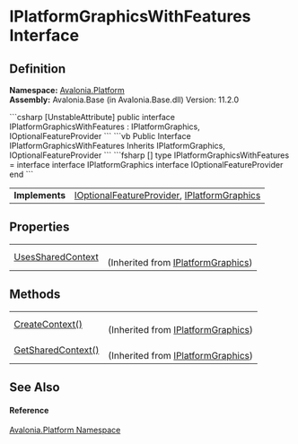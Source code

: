 # IPlatformGraphicsWithFeatures Interface




## Definition
**Namespace:** <a href="N_Avalonia_Platform">Avalonia.Platform</a>  
**Assembly:** Avalonia.Base (in Avalonia.Base.dll) Version: 11.2.0

<Tabs groupId="api-code-preview">
<TabItem value="csharp" label="C#">
```csharp
[UnstableAttribute]
public interface IPlatformGraphicsWithFeatures : IPlatformGraphics, 
	IOptionalFeatureProvider
```
</TabItem>
<TabItem value="vb" label="VB">
```vb
<UnstableAttribute>
Public Interface IPlatformGraphicsWithFeatures
	Inherits IPlatformGraphics, IOptionalFeatureProvider
```
</TabItem>
<TabItem value="fsharp" label="F#">
```fsharp
[<UnstableAttribute>]
type IPlatformGraphicsWithFeatures = 
    interface
        interface IPlatformGraphics
        interface IOptionalFeatureProvider
    end
```
</TabItem>
</Tabs>

<table>
<tr><td><strong>Implements</strong></td><td><a href="T_Avalonia_Platform_IOptionalFeatureProvider">IOptionalFeatureProvider</a>, <a href="T_Avalonia_Platform_IPlatformGraphics">IPlatformGraphics</a></td></tr>
</table>



## Properties
<table>
<tr>
<td><a href="P_Avalonia_Platform_IPlatformGraphics_UsesSharedContext">UsesSharedContext</a></td>
<td><br />(Inherited from <a href="T_Avalonia_Platform_IPlatformGraphics">IPlatformGraphics</a>)</td>
</tr>
</table>

## Methods
<table>
<tr>
<td><a href="M_Avalonia_Platform_IPlatformGraphics_CreateContext">CreateContext()</a></td>
<td><br />(Inherited from <a href="T_Avalonia_Platform_IPlatformGraphics">IPlatformGraphics</a>)</td>
</tr>
<tr>
<td><a href="M_Avalonia_Platform_IPlatformGraphics_GetSharedContext">GetSharedContext()</a></td>
<td><br />(Inherited from <a href="T_Avalonia_Platform_IPlatformGraphics">IPlatformGraphics</a>)</td>
</tr>
</table>

## See Also


#### Reference
<a href="N_Avalonia_Platform">Avalonia.Platform Namespace</a>  

